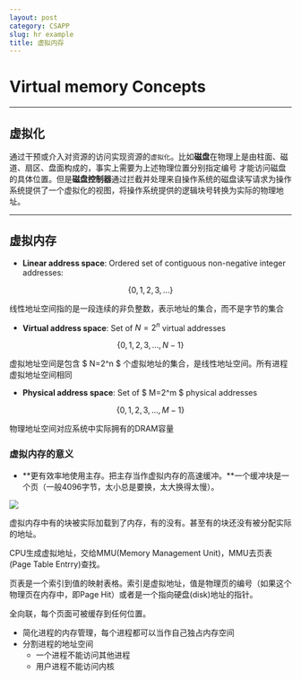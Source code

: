 ```yaml
---
layout: post
category: CSAPP
slug: hr example
title: 虚拟内存
---
```


# Virtual memory Concepts

---

## 虚拟化

通过干预或介入对资源的访问实现资源的`虚拟化`。比如**磁盘**在物理上是由柱面、磁道、扇区、盘面构成的，事实上需要为上述物理位置分别指定编号 才能访问磁盘的具体位置。但是**磁盘控制器**通过拦截并处理来自操作系统的磁盘读写请求为操作系统提供了一个虚拟化的视图，将操作系统提供的逻辑块号转换为实际的物理地址。

---

## 虚拟内存

- **Linear address space**: Ordered set of contiguous non-negative integer addresses:

$$
\{0,1,2,3,\dots \}
$$

线性地址空间指的是一段连续的非负整数，表示地址的集合，而不是字节的集合

- **Virtual address space**: Set of $N=2^n$  virtual addresses

$$
\{0,1,2,3,\dots,N-1\}
$$

虚拟地址空间是包含 $ N=2^n $ 个虚拟地址的集合，是线性地址空间。所有进程虚拟地址空间相同

- **Physical address space**: Set of $ M=2^m $ physical  addresses 

$$
\{0,1,2,3,\dots,M-1\}
$$

物理地址空间对应系统中实际拥有的DRAM容量

### 虚拟内存的意义

- **更有效率地使用主存。把主存当作虚拟内存的高速缓冲。**一个缓冲块是一个页（一般4096字节，太小总是要换，太大换得太慢）。

![](../../www/assets/pic/1.png)

虚拟内存中有的块被实际加载到了内存，有的没有。甚至有的块还没有被分配实际的地址。

CPU生成虚拟地址，交给MMU(Memory Management  Unit)，MMU去页表(Page Table  Entrry)查找。

页表是一个索引到值的映射表格。索引是虚拟地址，值是物理页的编号（如果这个物理页在内存中，即Page Hit）或者是一个指向硬盘(disk)地址的指针。



全向联，每个页面可被缓存到任何位置。

- 简化进程的内存管理，每个进程都可以当作自己独占内存空间
- 分割进程的地址空间
  - 一个进程不能访问其他进程
  - 用户进程不能访问内核


